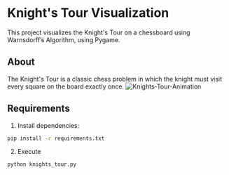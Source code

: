# Knight's Tour Visualization

This project visualizes the Knight's Tour on a chessboard using Warnsdorff’s Algorithm, using Pygame.

##  About

The Knight's Tour is a classic chess problem in which the knight must visit every square on the board exactly once.
![Knights-Tour-Animation](https://github.com/user-attachments/assets/7651b039-9ab9-434b-9eeb-11466e26ff72)

## Requirements

1. Install dependencies:
```bash
pip install -r requirements.txt
```
2. Execute
```bash
python knights_tour.py
````
